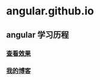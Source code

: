 # angular.github.io
## angular 学习历程

### [查看效果](https://htmlpreview.github.io/? "进入")


### [我的博客](http://csdn.yizhongdashi.top)
